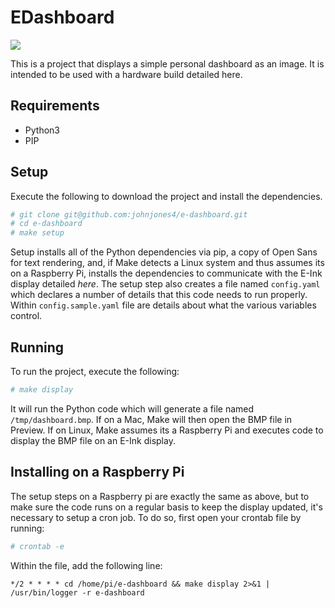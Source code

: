 # EDashboard

![](https://hackster.imgix.net/uploads/attachments/994827/uploads2ftmp2f0b140dba-44ca-4388-a848-5652320039822fimg_0980_escUODWEQh.jpg?auto=compress%2Cformat&w=900&h=675&fit=min)

This is a project that displays a simple personal dashboard as an image. It is intended to be used with a hardware build detailed here.

## Requirements

* Python3
* PIP

## Setup

Execute the following to download the project and install the dependencies.

```bash
# git clone git@github.com:johnjones4/e-dashboard.git
# cd e-dashboard
# make setup
```

Setup installs all of the Python dependencies via pip, a copy of Open Sans for text rendering, and, if Make detects a Linux system and thus assumes its on a Raspberry Pi, installs the dependencies to communicate with the E-Ink display detailed _here_. The setup step also creates a file named `config.yaml` which declares a number of details that this code needs to run properly. Within `config.sample.yaml` file are details about what the various variables control.

## Running

To run the project, execute the following:

```bash
# make display
```

It will run the Python code which will generate a file named `/tmp/dashboard.bmp`. If on a Mac, Make will then open the BMP file in Preview. If on Linux, Make assumes its a Raspberry Pi and executes code to display the BMP file on an E-Ink display.

## Installing on a Raspberry Pi

The setup steps on a Raspberry pi are exactly the same as above, but to make sure the code runs on a regular basis to keep the display updated, it's necessary to setup a cron job. To do so, first open your crontab file by running:

```bash
# crontab -e
```

Within the file, add the following line:

```
*/2 * * * * cd /home/pi/e-dashboard && make display 2>&1 | /usr/bin/logger -r e-dashboard
```
